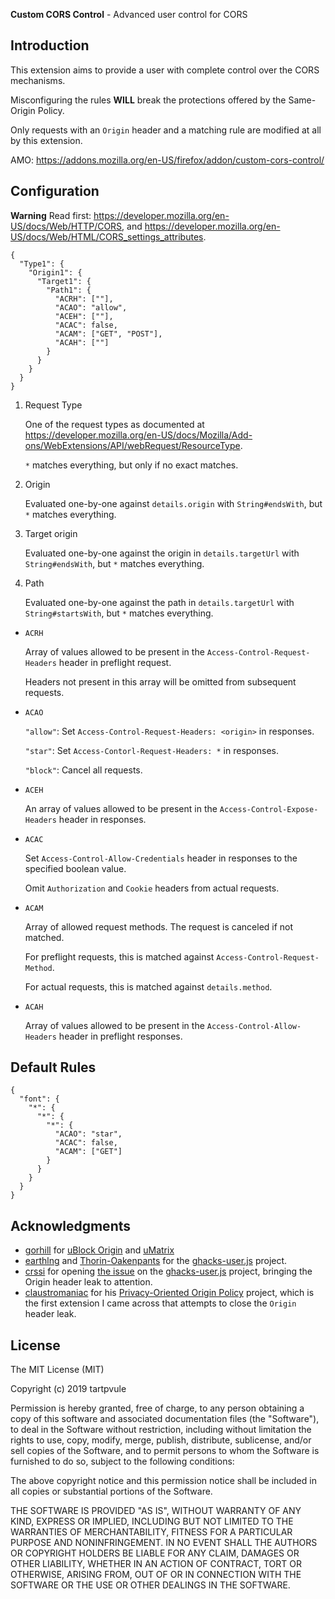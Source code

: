 **Custom CORS Control** - Advanced user control for CORS

## Introduction

This extension aims to provide a user with complete control over the CORS mechanisms.

Misconfiguring the rules **WILL** break the protections offered by the Same-Origin Policy.

Only requests with an `Origin` header and a matching rule are modified at all by this extension.

AMO: <https://addons.mozilla.org/en-US/firefox/addon/custom-cors-control/>

## Configuration

**Warning** Read first: <https://developer.mozilla.org/en-US/docs/Web/HTTP/CORS>, and <https://developer.mozilla.org/en-US/docs/Web/HTML/CORS_settings_attributes>.

```
{
  "Type1": {
    "Origin1": {
      "Target1": {
        "Path1": {
      	  "ACRH": [""],
      	  "ACAO": "allow",
      	  "ACEH": [""],
      	  "ACAC": false,
      	  "ACAM": ["GET", "POST"],
      	  "ACAH": [""]
      	}
      }
    }
  }
}
```
1. Request Type

	One of the request types as documented at <https://developer.mozilla.org/en-US/docs/Mozilla/Add-ons/WebExtensions/API/webRequest/ResourceType>.

	`*` matches everything, but only if no exact matches.

2. Origin

	Evaluated one-by-one against `details.origin` with `String#endsWith`, but `*` matches everything.

3. Target origin

	Evaluated one-by-one against the origin in `details.targetUrl` with `String#endsWith`, but `*` matches everything.

4. Path

	Evaluated one-by-one against the path in `details.targetUrl` with `String#startsWith`, but `*` matches everything.

* `ACRH`

	Array of values allowed to be present in the `Access-Control-Request-Headers` header in preflight request.

	Headers not present in this array will be omitted from subsequent requests.

* `ACAO`

	`"allow"`: Set `Access-Control-Request-Headers: <origin>` in responses.

	`"star"`: Set `Access-Contorl-Request-Headers: *` in responses.

	`"block"`: Cancel all requests.

* `ACEH`

	An array of values allowed to be present in the `Access-Control-Expose-Headers` header in responses.

* `ACAC`

	Set `Access-Control-Allow-Credentials` header in responses to the specified boolean value.

	Omit `Authorization` and `Cookie` headers from actual requests.

* `ACAM`

	Array of allowed request methods. The request is canceled if not matched.

	For preflight requests, this is matched against `Access-Control-Request-Method`.

	For actual requests, this is matched against `details.method`.

* `ACAH`

	Array of values allowed to be present in the `Access-Control-Allow-Headers` header in preflight responses.

## Default Rules

```
{
  "font": {
    "*": {
      "*": {
        "*": {
          "ACAO": "star",
          "ACAC": false,
          "ACAM": ["GET"]
      	}
      }
    }
  }
}
```

## Acknowledgments

* [gorhill](https://github.com/gorhill) for [uBlock Origin](https://github.com/gorhill/ublock) and [uMatrix](https://github.com/gorhill/umatrix)
* [earthlng](https://github.com/earthlng) and [Thorin-Oakenpants](https://github.com/Thorin-Oakenpants) for the [ghacks-user.js](https://github.com/ghacksuserjs/ghacks-user.js) project.
* [crssi](https://github.com/crssi) for opening [the issue](https://github.com/ghacksuserjs/ghacks-user.js/issues/509) on the [ghacks-user.js](https://github.com/ghacksuserjs/ghacks-user.js) project, bringing the Origin header leak to attention.
* [claustromaniac](https://github.com/claustromaniac) for his [Privacy-Oriented Origin Policy](https://github.com/claustromaniac/poop) project, which is the first extension I came across that attempts to close the `Origin` header leak.

## License

The MIT License (MIT)

Copyright (c) 2019 tartpvule

Permission is hereby granted, free of charge, to any person obtaining a copy of this software and associated documentation files (the "Software"), to deal in the Software without restriction, including without limitation the rights to use, copy, modify, merge, publish, distribute, sublicense, and/or sell copies of the Software, and to permit persons to whom the Software is furnished to do so, subject to the following conditions:

The above copyright notice and this permission notice shall be included in all copies or substantial portions of the Software.

THE SOFTWARE IS PROVIDED "AS IS", WITHOUT WARRANTY OF ANY KIND, EXPRESS OR IMPLIED, INCLUDING BUT NOT LIMITED TO THE WARRANTIES OF MERCHANTABILITY, FITNESS FOR A PARTICULAR PURPOSE AND NONINFRINGEMENT. IN NO EVENT SHALL THE AUTHORS OR COPYRIGHT HOLDERS BE LIABLE FOR ANY CLAIM, DAMAGES OR OTHER LIABILITY, WHETHER IN AN ACTION OF CONTRACT, TORT OR OTHERWISE, ARISING FROM, OUT OF OR IN CONNECTION WITH THE SOFTWARE OR THE USE OR OTHER DEALINGS IN THE SOFTWARE.
